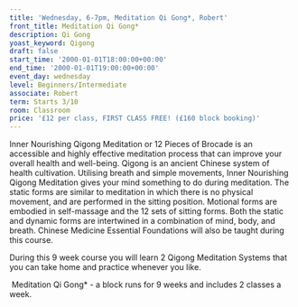 ```yaml
---
title: 'Wednesday, 6-7pm, Meditation Qi Gong*, Robert'
front_title: Meditation Qi Gong*
description: Qi Gong
yoast_keyword: Qigong
draft: false
start_time: '2000-01-01T18:00:00+00:00'
end_time: '2000-01-01T19:00:00+00:00'
event_day: wednesday
level: Beginners/Intermediate
associate: Robert
term: Starts 3/10
room: Classroom
price: '£12 per class, FIRST CLASS FREE! (£160 block booking)'
---
```

Inner Nourishing Qigong Meditation or 12 Pieces of Brocade is an accessible and highly effective meditation process that can improve your overall health and well-being. Qigong is an ancient Chinese system of health cultivation. Utilising breath and simple movements, Inner Nourishing Qigong Meditation gives your mind something to do during meditation. The static forms are similar to meditation in which there is no physical movement, and are performed in the sitting position. Motional forms are embodied in self-massage and the 12 sets of sitting forms. Both the static and dynamic forms are intertwined in a combination of mind, body, and breath.  Chinese Medicine Essential Foundations will also be taught during this course.
 
During this 9 week course you will learn 2 Qigong Meditation Systems that you can take home and practice whenever you like.

 Meditation Qi Gong* - a block runs for 9 weeks and includes 2 classes a week.
